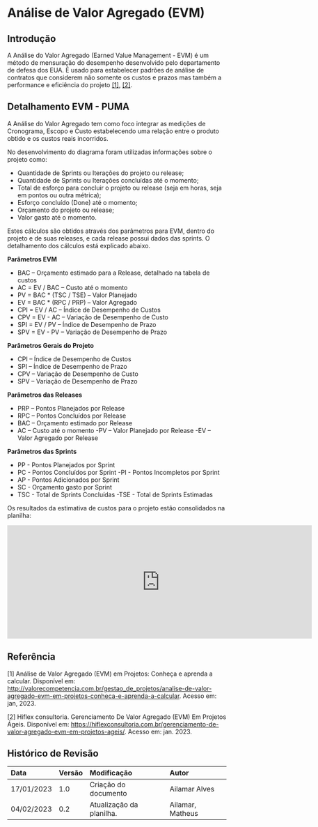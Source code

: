 
# Análise de Valor Agregado (EVM)

## Introdução

A Análise do Valor Agregado (Earned Value Management - EVM) é um método de mensuração do desempenho desenvolvido pelo departamento de defesa dos EUA. É usado para estabelecer padrões de análise de contratos que considerem não somente os custos e prazos mas também a performance e eficiência do projeto [[1]](#ref1), [[2]](#ref2).

## Detalhamento EVM - PUMA

A Análise do Valor Agregado tem como foco integrar as medições de Cronograma, Escopo e Custo estabelecendo uma relação entre o produto obtido e os custos reais incorridos.

No desenvolvimento do diagrama foram utilizadas informações sobre o projeto como:

- Quantidade de Sprints ou Iterações do projeto ou release;
- Quantidade de Sprints ou Iterações concluídas até o momento;
- Total de esforço para concluir o projeto ou release (seja em horas, seja em pontos ou outra métrica);
- Esforço concluído (Done) até o momento;
- Orçamento do projeto ou release;
- Valor gasto até o momento.


Estes cálculos são obtidos através dos parâmetros para EVM, dentro do projeto e de suas releases, e cada release possui dados das sprints. O detalhamento dos cálculos está explicado abaixo.

**Parâmetros EVM**
- BAC – Orçamento estimado para a Release, detalhado na tabela de custos
- AC = EV / BAC – Custo até o momento
- PV = BAC * (TSC / TSE) – Valor Planejado
- EV = BAC * (RPC / PRP) – Valor Agregado
- CPI = EV / AC – Índice de Desempenho de Custos
- CPV = EV - AC – Variação de Desempenho de Custo
- SPI = EV / PV – Índice de Desempenho de Prazo
- SPV = EV - PV – Variação de Desempenho de Prazo

**Parâmetros Gerais do Projeto**
- CPI – Índice de Desempenho de Custos
- SPI – Índice de Desempenho de Prazo
- CPV – Variação de Desempenho de Custo
- SPV – Variação de Desempenho de Prazo

**Parâmetros das Releases**
- PRP – Pontos Planejados por Release
- RPC – Pontos Concluídos por Release
- BAC – Orçamento estimado por Release
- AC – Custo até o momento
-PV – Valor Planejado por Release
-EV – Valor Agregado por Release

**Parâmetros das Sprints**
- PP - Pontos Planejados por Sprint
- PC - Pontos Concluídos por Sprint
-PI - Pontos Incompletos por Sprint
- AP - Pontos Adicionados por Sprint
- SC - Orçamento gasto por Sprint
- TSC - Total de Sprints Concluídas
 -TSE - Total de Sprints Estimadas

Os resultados da estimativa de custos para o projeto estão consolidados na planilha:
<iframe width="700" height="260" frameborder="0" scrolling="no" src="https://docs.google.com/spreadsheets/d/1JX57gR8_53dbSimfpn0yJvfqQPuwrfU01bsiqr05fYs/edit?usp=sharing&amp;single=true&amp;widget=true&amp;headers=false"></iframe>

## Referência

<a id="ref1"></a>
[1] Análise de Valor Agregado (EVM) em Projetos: Conheça e aprenda a calcular. Disponível em: <http://valorecompetencia.com.br/gestao_de_projetos/analise-de-valor-agregado-evm-em-projetos-conheca-e-aprenda-a-calcular>. Acesso em: jan, 2023. 

<a id="ref2"></a>
[2] Hiflex consultoria. Gerenciamento De Valor Agregado (EVM) Em Projetos Ágeis. Disponível em: https://hiflexconsultoria.com.br/gerenciamento-de-valor-agregado-evm-em-projetos-ageis/. Acesso em: jan. 2023. 

## Histórico de Revisão

| Data       | Versão | Modificação | Autor |
| :--------- | :----- | :---------- | :---- |
| 17/01/2023 | 1.0    | Criação do documento | Ailamar Alves |
| 04/02/2023 | 0.2    | Atualização da planilha.| Ailamar, Matheus |